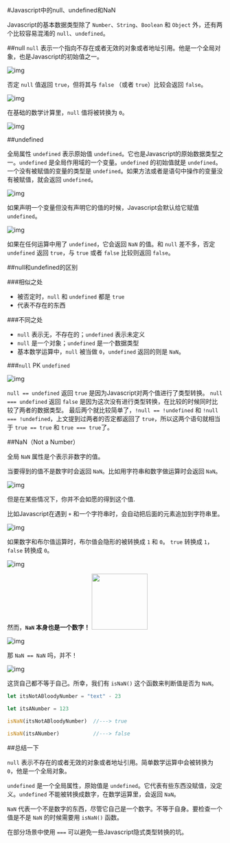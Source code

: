 #Javascript中的null、undefined和NaN

Javascript的基本数据类型除了 `Number`、`String`、`Boolean` 和 `Object` 外，还有两个比较容易混淆的 `null`、`undefined`。

##null
`null` 表示一个指向不存在或者无效的对象或者地址引用。他是一个全局对象，也是Javascript的初始值之一。

![img](http://pchbeel8i.bkt.clouddn.com/%E5%B1%8F%E5%B9%95%E5%BF%AB%E7%85%A7%202018-07-26%20%E4%B8%8B%E5%8D%889.39.30.png)

否定 `null` 值返回 `true`，但将其与 `false` （或者 `true`）比较会返回 `false`。

![img](http://pchbeel8i.bkt.clouddn.com/%E5%B1%8F%E5%B9%95%E5%BF%AB%E7%85%A7%202018-07-26%20%E4%B8%8B%E5%8D%889.57.48.png)

在基础的数学计算里，`null` 值将被转换为 `0`。

![img](http://pchbeel8i.bkt.clouddn.com/%E5%B1%8F%E5%B9%95%E5%BF%AB%E7%85%A7%202018-07-26%20%E4%B8%8B%E5%8D%889.59.53.png)


##undefined

全局属性 `undefined` 表示原始值 `undefined`。它也是Javascript的原始数据类型之一。`undefined` 是全局作用域的一个变量。`undefined` 的初始值就是 `undefined`。一个没有被赋值的变量的类型是 `undefined`。如果方法或者是语句中操作的变量没有被赋值，就会返回 `undefined`。

![img](http://pchbeel8i.bkt.clouddn.com/%E5%B1%8F%E5%B9%95%E5%BF%AB%E7%85%A7%202018-07-26%20%E4%B8%8B%E5%8D%8810.06.44.png)

如果声明一个变量但没有声明它的值的时候，Javascript会默认给它赋值 `undefined`。

![img](http://pchbeel8i.bkt.clouddn.com/%E5%B1%8F%E5%B9%95%E5%BF%AB%E7%85%A7%202018-07-26%20%E4%B8%8B%E5%8D%8810.04.52.png)

如果在任何运算中用了 `undefined`，它会返回 `NaN` 的值。和 `null` 差不多，否定 `undefined` 返回 `true`，与 `true` 或者 `false` 比较则返回 `false`。

##null和undefined的区别

###相似之处

* 被否定时，`null` 和 `undefined` 都是 `true`
* 代表不存在的东西

###不同之处

* `null` 表示无，不存在的；`undefined` 表示未定义
* `null` 是一个对象；`undefined` 是一个数据类型
* 基本数学运算中，`null` 被当做 `0`，`undefined` 返回的则是 `NaN`。

###`null` PK `undefined`

![img](http://pchbeel8i.bkt.clouddn.com/%E5%B1%8F%E5%B9%95%E5%BF%AB%E7%85%A7%202018-07-26%20%E4%B8%8B%E5%8D%8811.12.01.png)

`null == undefined` 返回 `true` 是因为Javascript对两个值进行了类型转换。
`null === undefined` 返回 `false` 是因为这次没有进行类型转换，在比较的时候同时比较了两者的数据类型。
最后两个就比较简单了，`!null == !undefined` 和 `!null === !undefined`，上文提到过两者的否定都返回了 `true`，所以这两个语句就相当于 `true == true` 和 `true === true`了。

##NaN（Not a Number）

全局 `NaN` 属性是个表示非数字的值。

当要得到的值不是数字时会返回 `NaN`。比如用字符串和数字做运算时会返回 `NaN`。

![img](http://pchbeel8i.bkt.clouddn.com/%E5%B1%8F%E5%B9%95%E5%BF%AB%E7%85%A7%202018-07-26%20%E4%B8%8B%E5%8D%8810.28.15.png)

但是在某些情况下，你并不会如愿的得到这个值.

比如Javascript在遇到 `+` 和一个字符串时，会自动把后面的元素追加到字符串里。

![img](http://pchbeel8i.bkt.clouddn.com/%E5%B1%8F%E5%B9%95%E5%BF%AB%E7%85%A7%202018-07-26%20%E4%B8%8B%E5%8D%8811.00.13.png)

如果数字和布尔值运算时，布尔值会隐形的被转换成 `1` 和 `0`。 `true` 转换成 `1`，`false` 转换成 `0`。

![img](http://pchbeel8i.bkt.clouddn.com/%E5%B1%8F%E5%B9%95%E5%BF%AB%E7%85%A7%202018-07-26%20%E4%B8%8B%E5%8D%8811.02.54.png)

然而，**`NaN` 本身也是一个数字！** <img src="http://pchbeel8i.bkt.clouddn.com/timg.jpeg" width="130px"/>

![img](http://pchbeel8i.bkt.clouddn.com/%E5%B1%8F%E5%B9%95%E5%BF%AB%E7%85%A7%202018-07-26%20%E4%B8%8B%E5%8D%8811.03.18.png)

那 `NaN == NaN` 吗，并不！

![img](http://pchbeel8i.bkt.clouddn.com/%E5%B1%8F%E5%B9%95%E5%BF%AB%E7%85%A7%202018-07-26%20%E4%B8%8B%E5%8D%8811.03.40.png)

这货自己都不等于自己。所幸，我们有 `isNaN()` 这个函数来判断值是否为 `NaN`。

```js
let itsNotABloodyNumber = "text" - 23

let itsANumber = 123

isNaN(itsNotABloodyNumber)  //---> true

isNaN(itsANumber)           //---> false

```

##总结一下

`null` 表示不存在的或者无效的对象或者地址引用。简单数学运算中会被转换为 `0`，他是一个全局对象。

`undefined` 是一个全局属性，原始值是 `undefined`。它代表有些东西没赋值，没定义。`undefined` 不能被转换成数字，在数学运算里，会返回 `NaN`。

`NaN` 代表一个不是数字的东西，尽管它自己是一个数字。不等于自身。要检查一个值是不是 `NaN` 的时候需要用 `isNaN()` 函数。

在部分场景中使用 `===` 可以避免一些Javascript隐式类型转换的坑。



























